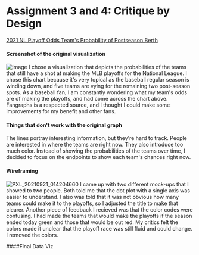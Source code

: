 # Assignment 3 and 4: Critique by Design
[2021 NL Playoff Odds Team's Probability of Postseason Berth](https://www.fangraphs.com/standings/playoff-odds-graphs?lg=NL&div=A&stat=poff&year=2021)

#### Screenshot of the original visualization

![image](https://user-images.githubusercontent.com/78521868/134104662-b7b2c3ac-5f70-441a-8bd9-ec2161f98e90.png)
I chose a visualization that depicts the probabilities of the teams that still have a shot at making the MLB playoffs for the National League. I chose this chart because it's very topical as the baseball regular season is winding down, and five teams are vying for the remaining two post-season spots. As a baseball fan, I am constantly wondering what my team's odds are of making the playoffs, and had come across the chart above. Fangraphs is a respected source, and I thought I could make some improvements for my benefit and other fans. 
#### Things that don't work with the original graph

The lines portray interesting information, but they're hard to track. People are interested in where the teams are right now. They also introduce too much color.  Instead of showing the probabilities of the teams over time, I decided to focus on the endpoints to show each team's chances right now.  

#### Wireframing
![PXL_20210921_014204660](https://user-images.githubusercontent.com/78521868/134105772-936afbdf-3a19-4ce5-a781-8f699735b3b1.jpg)
I came up with two different mock-ups that I showed to two people. Both told me that the dot plot with a single axis was easier to understand. I also was told that it was not obvious how many teams could make it to the playoffs, so I adjusted the title to make that clearer. Another piece of feedback I recieved was that the color codes were confusing. I had made the teams that would make the playoffs if the season ended today green and those that would be out red. My critics felt the colors made it unclear that the playoff race was still fluid and could change. I removed the colors. 

####Final Data Viz
<div class="flourish-embed flourish-scatter" data-src="visualisation/7314266"><script src="https://public.flourish.studio/resources/embed.js"></script></div>
